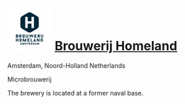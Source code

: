 # ![icon](../../../icons/Brouwerij_Homeland.jpeg) [Brouwerij Homeland](https://untappd.com/Homelandbrouwerij)

Amsterdam, Noord-Holland Netherlands

Microbrouwerij

The brewery is located at a former naval base.

